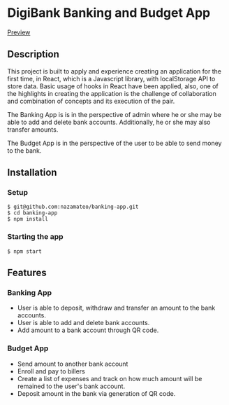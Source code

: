 # DigiBank Banking and Budget App

[Preview](https://banking-app-collaboration.vercel.app/)

## Description

This project is built to apply and experience creating an application for the first time, in React, which is a Javascript library, with localStorage API to store data. Basic usage of hooks in React have been applied, also, one of the highlights in creating the application is the challenge of collaboration and combination of concepts and its execution of the pair.

The Banking App is is in the perspective of admin where he or she may be able to add and delete bank accounts. Additionally, he or she may also transfer amounts.

The Budget App is in the perspective of the user to be able to send money to the bank.

## Installation

### Setup

```
$ git@github.com:nazamateo/banking-app.git
$ cd banking-app
$ npm install
```

### Starting the app

```
$ npm start
```

## Features

### Banking App

- User is able to deposit, withdraw and transfer an amount to the bank accounts.
- User is able to add and delete bank accounts.
- Add amount to a bank account through QR code.

### Budget App

- Send amount to another bank account
- Enroll and pay to billers
- Create a list of expenses and track on how much amount will be remained to the user's bank account.
- Deposit amount in the bank via generation of QR code.
